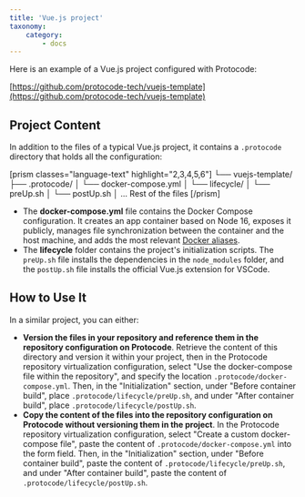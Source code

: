 ```yaml
---
title: 'Vue.js project'
taxonomy:
    category:
        - docs
---
```


Here is an example of a Vue.js project configured with Protocode:

[https://github.com/protocode-tech/vuejs-template](https://github.com/protocode-tech/vuejs-template)

## Project Content

In addition to the files of a typical Vue.js project, it contains a `.protocode` directory that holds all the configuration:

[prism classes="language-text" highlight="2,3,4,5,6"] 
└── vuejs-template/
   ├── .protocode/
   │  └── docker-compose.yml
   │  └── lifecycle/
   │    └── preUp.sh
   │    └── postUp.sh
   │ ... Rest of the files
[/prism]

* The **docker-compose.yml** file contains the Docker Compose configuration. It creates an app container based on Node 16, exposes it publicly, manages file synchronization between the container and the host machine, and adds the most relevant [Docker aliases](/project-configuration/docker-aliases).
* The **lifecycle** folder contains the project's initialization scripts. The `preUp.sh` file installs the dependencies in the `node_modules` folder, and the `postUp.sh` file installs the official Vue.js extension for VSCode.

## How to Use It

In a similar project, you can either:
- **Version the files in your repository and reference them in the repository configuration on Protocode**. Retrieve the content of this directory and version it within your project, then in the Protocode repository virtualization configuration, select "Use the docker-compose file within the repository", and specify the location `.protocode/docker-compose.yml`. Then, in the "Initialization" section, under "Before container build", place `.protocode/lifecycle/preUp.sh`, and under "After container build", place `.protocode/lifecycle/postUp.sh`.
- **Copy the content of the files into the repository configuration on Protocode without versioning them in the project**. In the Protocode repository virtualization configuration, select "Create a custom docker-compose file", paste the content of `.protocode/docker-compose.yml` into the form field. Then, in the "Initialization" section, under "Before container build", paste the content of `.protocode/lifecycle/preUp.sh`, and under "After container build", paste the content of `.protocode/lifecycle/postUp.sh`.
